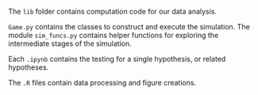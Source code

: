 The `lib` folder contains computation code for our data analysis.

`Game.py` contains the classes to construct and execute the simulation. The module `sim_funcs.py` contains helper functions for exploring the intermediate stages of the simulation.

Each `.ipynb` contains the testing for a single hypothesis, or related hypotheses. 

The `.R` files contain data processing and figure creations.
